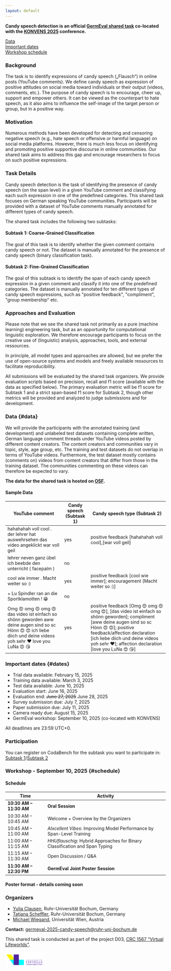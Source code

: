 ```yaml
---
layout: default
---
```


**Candy speech detection is an official [GermEval shared task](https://germeval.github.io/) co-located with the [KONVENS 2025](https://konvens-2025.hs-hannover.de/) conference.** 

[Data](#data)\
[Important dates](#dates)\
[Workshop schedule](#schedule)

### Background 

The task is to identify expressions of candy speech („Flausch“) in online posts (YouTube comments).
We define candy speech as expression of positive attitudes on social media toward individuals or their output (videos, comments, etc.).
The purpose of candy speech is to encourage, cheer up, support and empower others. 
It can be viewed as the counterpart to hate speech, as it also aims to influence the self-image of the target person or group, but in a positive way.

### Motivation

Numerous methods have been developed for detecting and censoring negative speech (e.g., hate speech or offensive or harmful language) on social media platforms. 
However, there is much less focus on identifying and promoting positive supportive discourse in online communities. Our shared task aims to address this gap and encourage researchers to focus on such positive expressions.

### Task Details

Candy speech detection is the task of identifying the presence of candy speech (on the span level) in a given YouTube comment and classifying each such expression in one of the predefined categories. 
This shared task focuses on German speaking YouTube communities. Participants will be provided with a dataset of YouTube comments manually annotated for different types of candy speech. 

The shared task includes the following two subtasks:

#### Subtask 1: Coarse-Grained Classification
The goal of this task is to identify whether the given comment contains candy speech or not. The dataset is manually annotated for the presence of candy speech (binary classification task).

#### Subtask 2: Fine-Grained Classification
The goal of this subtask is to identify the span of each candy speech expression in a given comment and classify it into one of the predefined categories. The dataset is manually annotated for ten different types of candy speech expressions, such as "positive feedback", "compliment", "group membership" etc.

### Approaches and Evaluation

Please note that we see the shared task not primarily as a pure (machine learning) engineering task, but as an opportunity for computational linguistic exploration. We therefore encourage participants to focus on the creative use of (linguistic) analysis, approaches, tools, and external ressources.

In principle, all model types and approaches are allowed, but we prefer the use of open-source systems and models and freely available ressources to facilitate reproducibility.

All submissions will be evaluated by the shared task organizers. We provide evaluation scripts based on precision, recall and f1 score (available with the data as specified below). The primary evaluation metric will be f1 score for Subtask 1 and a strict span-based f1 score for Subtask 2, though other metrics will be provided and analyzed to judge submissions and for development. 

### Data {#data}

We will provide the participants with the annotated training (and development) and unlabeled test datasets containing complete written, German language comment threads under YouTube videos posted by different content creators. 
The content creators and communities vary in topic, style, age group, etc. 
The training and test datasets do not overlap in terms of YouTube videos. Furthermore, the test dataset mostly contains (comments on) videos from content creators that differ from those in the training dataset. The communities commenting on these videos can therefore be expected to vary.

 
**The data for the shared task is hosted on [OSF](https://osf.io/4g8zb/).**


#### Sample Data

 
<table>
<thead>
<tr class="header">
<th>YouTube comment</th>
<th>Candy speech (Subtask 1)</th>
<th>Candy speech type (Subtask 2)</th>
</tr>
</thead>
<tbody>
<tr>
<td markdown="span">hahahahah voll cool . der lehrer hat auswehrsehen das video angeklickt war voll geil</td>
<td markdown="span">yes</td>
<td markdown="span">positive feedback [hahahahah voll cool],[war voll geil]</td>
</tr>
<tr>
<td markdown="span">lehrer neven ganz übel ich beebde den unterricht ( facepalm )</td>
<td markdown="span">no</td>
<td markdown="span"> </td>
</tr>
<tr>
<td markdown="span">cool wie immer . Macht weiter so :)</td>
<td markdown="span">yes</td>
<td markdown="span">positive feedback [cool wie immer]; encouragement [Macht weiter so :)]</td>
</tr>
<tr>
<td markdown="span">+ Lu Spindler ran an die Sportklamotten ! 😁</td>
<td markdown="span">no</td>
<td markdown="span"> </td>
</tr>
<tr>
<td markdown="span">Omg 😍 omg 😍 omg 😍 das video ist einfach so shönn geworden aww deine augen sind so sc Hönn 😍 😍 ich liebe diich und deine videos yoh sehr ❤ love you LuNa 😍 😘</td>
<td markdown="span">yes</td>
<td markdown="span">positive feedback [Omg 😍 omg 😍 omg 😍], [das video ist einfach so shönn geworden]; compliment [aww deine augen sind so sc Hönn 😍 😍]; positive feedback/affection declaration [ich liebe diich und deine videos yoh sehr ❤]; affection declaration [love you LuNa 😍 😘]</td>
</tr>
</tbody>
</table>


### Important dates {#dates}

- Trial data available: February 15, 2025
- Training data available: March 3, 2025
- Test data available: June 10, 2025
- Evaluation start: June 16, 2025
- Evaluation end: <del>June 27, 2025</del> June 28, 2025
- Survey submission due: July 7, 2025
- Paper submission due: July 11, 2025
- Camera ready due: August 15, 2025
- GermEval workshop: September 10, 2025 (co-located with KONVENS)


All deadlines are 23:59 UTC+0.

### Participation

You can register on CodaBench for the subtask you want to participate in: [Subtask 1](https://www.codabench.org/competitions/6120/)/[Subtask 2](https://www.codabench.org/competitions/7921/)

### Workshop - September 10, 2025 {#schedule}

#### Schedule

| **Time**          | **Activity**                        |
|-------------------|-----------------------------------|
| **10:30 AM – 11:30 AM** | **Oral Session**                  |
| 10:30 AM – 10:45 AM   | Welcome + Overview by the Organizers |
| 10:45 AM – 11:00 AM    | *AIxcellent Vibes*: Improving Model Performance by Span-Level Training                  |
| 11:00 AM – 11:15 AM    | *HHUflauschig*: Hybrid Approaches for Binary Classification and Span Typing                    |
| 11:15 AM – 11:30 AM    | Open Discussion / Q&A             |
| **11:30 AM – 12:30 PM** | **GermEval Joint Poster Session**       |


#### Poster format - details coming soon

### Organizers

- [Yulia Clausen](https://www.virtuelle-lebenswelten.de/early-career-forum/clausen-yulia/), Ruhr-Universität Bochum, Germany
- [Tatjana Scheffler](http://staff.germanistik.rub.de/digitale-forensische-linguistik/), Ruhr-Universität Bochum, Germany
- [Michael Wiegand](https://homepage.univie.ac.at/michael.wiegand/), Universität Wien, Austria

__Contact:__ <germeval-2025-candy-speech@ruhr-uni-bochum.de>

This shared task is conducted as part of the project D03, [CRC 1567 "Virtual Lifeworlds"](https://www.virtuelle-lebenswelten.de/).

[<img src="assets/sfb-logo.png" width="120">](https://www.virtuelle-lebenswelten.de/)



